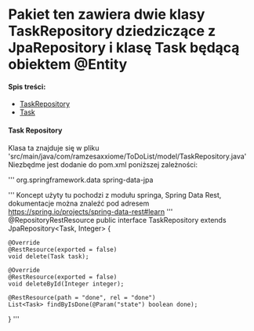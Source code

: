 # Pakiet ten zawiera dwie klasy TaskRepository dziedziczące z JpaRepository i klasę Task będącą obiektem @Entity
#### Spis treści:
- [TaskRepository](#task-repository)
- [Task](#task)

#### Task Repository

Klasa ta znajduje się w pliku 'src/main/java/com/ramzesaxxiome/ToDoList/model/TaskRepository.java'
Niezbędme jest dodanie do pom.xml poniższej zależności:

'''
<dependencies>
  <dependency>
    <groupId>org.springframework.data</groupId>
    <artifactId>spring-data-jpa</artifactId>
  </dependency>
<dependencies>
  
'''
Koncept użyty tu pochodzi z modułu springa, Spring Data Rest,
dokumentacje można znaleźć pod adresem https://spring.io/projects/spring-data-rest#learn
'''
@RepositoryRestResource
public interface TaskRepository extends JpaRepository<Task, Integer> {

    @Override
    @RestResource(exported = false)
    void delete(Task task);

    @Override
    @RestResource(exported = false)
    void deleteById(Integer integer);

    @RestResource(path = "done", rel = "done")
    List<Task> findByIsDone(@Param("state") boolean done);
}
'''

